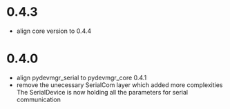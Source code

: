 0.4.3
=====
- align core version to 0.4.4

0.4.0
=====
- align pydevmgr_serial to pydevmgr_core 0.4.1
- remove the unecessary SerialCom layer which added more complexities 
    The SerialDevice is now holding all the parameters for serial communication



